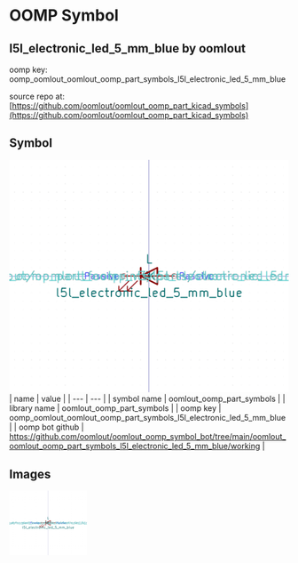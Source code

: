 # OOMP Symbol  
## l5l_electronic_led_5_mm_blue  by oomlout  
  
oomp key: oomp_oomlout_oomlout_oomp_part_symbols_l5l_electronic_led_5_mm_blue  
  
source repo at: [https://github.com/oomlout/oomlout_oomp_part_kicad_symbols](https://github.com/oomlout/oomlout_oomp_part_kicad_symbols)  
## Symbol  
  
[![working.png](working_600.png)](working.png)  
| name | value | 
| --- | --- | 
| symbol name | oomlout_oomp_part_symbols | 
| library name | oomlout_oomp_part_symbols | 
| oomp key | oomp_oomlout_oomlout_oomp_part_symbols_l5l_electronic_led_5_mm_blue | 
| oomp bot github | https://github.com/oomlout/oomlout_oomp_symbol_bot/tree/main/oomlout_oomlout_oomp_part_symbols_l5l_electronic_led_5_mm_blue/working | 
## Images  
  
[![working.png](working_140.png)](working.png)  
